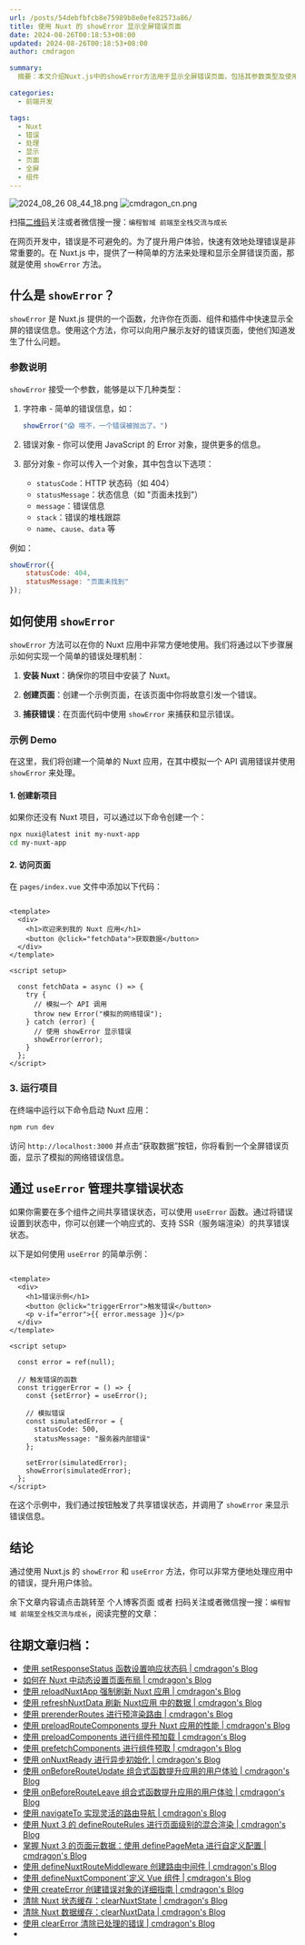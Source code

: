 ```yaml
---
url: /posts/54debfbfcb8e75989b8e0efe82573a86/
title: 使用 Nuxt 的 showError 显示全屏错误页面
date: 2024-08-26T00:18:53+08:00
updated: 2024-08-26T00:18:53+08:00
author: cmdragon

summary:
  摘要：本文介绍Nuxt.js中的showError方法用于显示全屏错误页面，包括其参数类型及使用方式，并演示了如何在页面中捕获并展示错误，还介绍了useError用于管理共享错误状态的方法。

categories:
  - 前端开发

tags:
  - Nuxt
  - 错误
  - 处理
  - 显示
  - 页面
  - 全屏
  - 组件
---
```


<img src="https://static.cmdragon.cn/blog/images/2024_08_26 08_44_18.png@blog" title="2024_08_26 08_44_18.png" alt="2024_08_26 08_44_18.png"/>

<img src="https://api2.cmdragon.cn/upload/cmder/20250304_012821924.jpg" title="cmdragon_cn.png" alt="cmdragon_cn.png"/>


扫描[二维码](https://api2.cmdragon.cn/upload/cmder/20250304_012821924.jpg)关注或者微信搜一搜：`编程智域 前端至全栈交流与成长`

在网页开发中，错误是不可避免的。为了提升用户体验，快速有效地处理错误是非常重要的。在 Nuxt.js
中，提供了一种简单的方法来处理和显示全屏错误页面，那就是使用 `showError` 方法。

## 什么是 `showError`？

`showError` 是 Nuxt.js 提供的一个函数，允许你在页面、组件和插件中快速显示全屏的错误信息。使用这个方法，你可以向用户展示友好的错误页面，使他们知道发生了什么问题。

### 参数说明

`showError` 接受一个参数，能够是以下几种类型：

1. 字符串 - 简单的错误信息，如：
   ```javascript
   showError("😱 哦不，一个错误被抛出了。")
   ```

2. 错误对象 - 你可以使用 JavaScript 的 Error 对象，提供更多的信息。

3. 部分对象 - 你可以传入一个对象，其中包含以下选项：
    - `statusCode`：HTTP 状态码（如 404）
    - `statusMessage`：状态信息（如 "页面未找到"）
    - `message`：错误信息
    - `stack`：错误的堆栈跟踪
    - `name`、`cause`、`data` 等

例如：

```javascript
showError({
    statusCode: 404,
    statusMessage: "页面未找到"
});
```

## 如何使用 `showError`

`showError` 方法可以在你的 Nuxt 应用中非常方便地使用。我们将通过以下步骤展示如何实现一个简单的错误处理机制：

1. **安装 Nuxt**：确保你的项目中安装了 Nuxt。

2. **创建页面**：创建一个示例页面，在该页面中你将故意引发一个错误。

3. **捕获错误**：在页面代码中使用 `showError` 来捕获和显示错误。

### 示例 Demo

在这里，我们将创建一个简单的 Nuxt 应用，在其中模拟一个 API 调用错误并使用 `showError` 来处理。

#### 1. 创建新项目

如果你还没有 Nuxt 项目，可以通过以下命令创建一个：

```bash
npx nuxi@latest init my-nuxt-app
cd my-nuxt-app
```

#### 2. 访问页面

在 `pages/index.vue` 文件中添加以下代码：

```vue

<template>
  <div>
    <h1>欢迎来到我的 Nuxt 应用</h1>
    <button @click="fetchData">获取数据</button>
  </div>
</template>

<script setup>

  const fetchData = async () => {
    try {
      // 模拟一个 API 调用
      throw new Error("模拟的网络错误");
    } catch (error) {
      // 使用 showError 显示错误
      showError(error);
    }
  };
</script>
```

### 3. 运行项目

在终端中运行以下命令启动 Nuxt 应用：

```bash
npm run dev
```

访问 `http://localhost:3000` 并点击“获取数据”按钮，你将看到一个全屏错误页面，显示了模拟的网络错误信息。

## 通过 `useError` 管理共享错误状态

如果你需要在多个组件之间共享错误状态，可以使用 `useError` 函数。通过将错误设置到状态中，你可以创建一个响应式的、支持
SSR（服务端渲染）的共享错误状态。

以下是如何使用 `useError` 的简单示例：

```vue

<template>
  <div>
    <h1>错误示例</h1>
    <button @click="triggerError">触发错误</button>
    <p v-if="error">{{ error.message }}</p>
  </div>
</template>

<script setup>

  const error = ref(null);

  // 触发错误的函数
  const triggerError = () => {
    const {setError} = useError();

    // 模拟错误
    const simulatedError = {
      statusCode: 500,
      statusMessage: "服务器内部错误"
    };

    setError(simulatedError);
    showError(simulatedError);
  };
</script>
```

在这个示例中，我们通过按钮触发了共享错误状态，并调用了 `showError` 来显示错误信息。

## 结论

通过使用 Nuxt.js 的 `showError` 和 `useError` 方法，你可以非常方便地处理应用中的错误，提升用户体验。

余下文章内容请点击跳转至 个人博客页面 或者 扫码关注或者微信搜一搜：`编程智域 前端至全栈交流与成长`，阅读完整的文章：

## 往期文章归档：

- [使用 setResponseStatus 函数设置响应状态码 | cmdragon's Blog](https://blog.cmdragon.cn/posts/0e3e22c2447a/)
- [如何在 Nuxt 中动态设置页面布局 | cmdragon's Blog](https://blog.cmdragon.cn/posts/6168aad26848/)
- [使用 reloadNuxtApp 强制刷新 Nuxt 应用 | cmdragon's Blog](https://blog.cmdragon.cn/posts/c2c24219f5c0/)
- [使用 refreshNuxtData 刷新 Nuxt应用 中的数据 | cmdragon's Blog](https://blog.cmdragon.cn/posts/7696049934fb/)
- [使用 prerenderRoutes 进行预渲染路由 | cmdragon's Blog](https://blog.cmdragon.cn/posts/b28890e5d54d/)
- [使用 preloadRouteComponents 提升 Nuxt 应用的性能 | cmdragon's Blog](https://blog.cmdragon.cn/posts/851697425a66/)
- [使用 preloadComponents 进行组件预加载 | cmdragon's Blog](https://blog.cmdragon.cn/posts/6f58e9a6735b/)
- [使用 prefetchComponents 进行组件预取 | cmdragon's Blog](https://blog.cmdragon.cn/posts/a73257bce752/)
- [使用 onNuxtReady 进行异步初始化 | cmdragon's Blog](https://blog.cmdragon.cn/posts/64b599de0716/)
- [使用 onBeforeRouteUpdate 组合式函数提升应用的用户体验 | cmdragon's Blog](https://blog.cmdragon.cn/posts/cdd338b2e728/)
- [使用 onBeforeRouteLeave 组合式函数提升应用的用户体验 | cmdragon's Blog](https://blog.cmdragon.cn/posts/cfb92785e131/)
- [使用 navigateTo 实现灵活的路由导航 | cmdragon's Blog](https://blog.cmdragon.cn/posts/30bdc45ab749/)
- [使用 Nuxt 3 的 defineRouteRules 进行页面级别的混合渲染 | cmdragon's Blog](https://blog.cmdragon.cn/posts/4a1749875882/)
- [掌握 Nuxt 3 的页面元数据：使用 definePageMeta 进行自定义配置 | cmdragon's Blog](https://blog.cmdragon.cn/posts/6f827ad7a980/)
- [使用 defineNuxtRouteMiddleware 创建路由中间件 | cmdragon's Blog](https://blog.cmdragon.cn/posts/30f5cad8adaa/)
- [使用 defineNuxtComponent`定义 Vue 组件 | cmdragon's Blog](https://blog.cmdragon.cn/posts/df9c2cf37c29/)
- [使用 createError 创建错误对象的详细指南 | cmdragon's Blog](https://blog.cmdragon.cn/posts/93b5a8ec52df/)
- [清除 Nuxt 状态缓存：clearNuxtState | cmdragon's Blog](https://blog.cmdragon.cn/posts/0febec81a1d1/)
- [清除 Nuxt 数据缓存：clearNuxtData | cmdragon's Blog](https://blog.cmdragon.cn/posts/0a7c0cc75cf1/)
- [使用 clearError 清除已处理的错误 | cmdragon's Blog](https://blog.cmdragon.cn/posts/1bf9b90dd386/)
-

